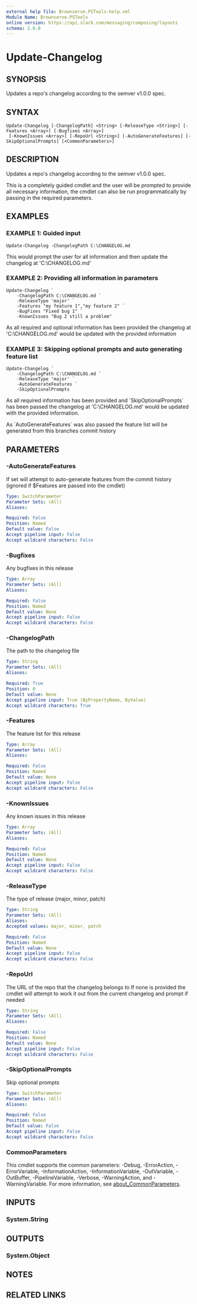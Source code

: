 ```yaml
---
external help file: Brownserve.PSTools-help.xml
Module Name: Brownserve.PSTools
online version: https://api.slack.com/messaging/composing/layouts
schema: 2.0.0
---
```


# Update-Changelog

## SYNOPSIS
Updates a repo's changelog according to the semver v1.0.0 spec.

## SYNTAX

```
Update-Changelog [-ChangelogPath] <String> [-ReleaseType <String>] [-Features <Array>] [-Bugfixes <Array>]
 [-KnownIssues <Array>] [-RepoUrl <String>] [-AutoGenerateFeatures] [-SkipOptionalPrompts] [<CommonParameters>]
```

## DESCRIPTION
Updates a repo's changelog according to the semver v1.0.0 spec.

This is a completely guided cmdlet and the user will be prompted to provide all necessary information, the cmdlet can also be run programmatically by passing in the required parameters.

## EXAMPLES

### EXAMPLE 1: Guided input
```
Update-Changelog -ChangelogPath C:\CHANGELOG.md
```

This would prompt the user for all information and then update the changelog at 'C:\CHANGELOG.md'

### EXAMPLE 2: Providing all information in parameters
```
Update-Changelog `
    -ChangelogPath C:\CHANGELOG.md `
    -ReleaseType 'major' `
    -Features "my feature 1","my feature 2" `
    -BugFixes "Fixed bug 1" `
    -KnownIssues "Bug 2 still a problem"
```

As all required and optional information has been provided the changelog at 'C:\CHANGELOG.md' would be updated with the provided information

### EXAMPLE 3: Skipping optional prompts and auto generating feature list
```
Update-Changelog `
    -ChangelogPath C:\CHANGELOG.md `
    -ReleaseType 'major' `
    -AutoGenerateFeatures `
    -SkipOptionalPrompts
```

As all required information has been provided and \`SkipOptionalPrompts\` has been passed the changelog at 'C:\CHANGELOG.md' would be updated with the provided information.

As \`AutoGenerateFeatures\` was also passed the feature list will be generated from this branches commit history

## PARAMETERS

### -AutoGenerateFeatures
If set will attempt to auto-generate features from the commit history (ignored if $Features are passed into the cmdlet)

```yaml
Type: SwitchParameter
Parameter Sets: (All)
Aliases:

Required: False
Position: Named
Default value: False
Accept pipeline input: False
Accept wildcard characters: False
```

### -Bugfixes
Any bugfixes in this release

```yaml
Type: Array
Parameter Sets: (All)
Aliases:

Required: False
Position: Named
Default value: None
Accept pipeline input: False
Accept wildcard characters: False
```

### -ChangelogPath
The path to the changelog file

```yaml
Type: String
Parameter Sets: (All)
Aliases:

Required: True
Position: 0
Default value: None
Accept pipeline input: True (ByPropertyName, ByValue)
Accept wildcard characters: True
```

### -Features
The feature list for this release

```yaml
Type: Array
Parameter Sets: (All)
Aliases:

Required: False
Position: Named
Default value: None
Accept pipeline input: False
Accept wildcard characters: False
```

### -KnownIssues
Any known issues in this release

```yaml
Type: Array
Parameter Sets: (All)
Aliases:

Required: False
Position: Named
Default value: None
Accept pipeline input: False
Accept wildcard characters: False
```

### -ReleaseType
The type of release (major, minor, patch)

```yaml
Type: String
Parameter Sets: (All)
Aliases:
Accepted values: major, minor, patch

Required: False
Position: Named
Default value: None
Accept pipeline input: False
Accept wildcard characters: False
```

### -RepoUrl
The URL of the repo that the changelog belongs to If none is provided the cmdlet will attempt to work it out from the current changelog and prompt if needed

```yaml
Type: String
Parameter Sets: (All)
Aliases:

Required: False
Position: Named
Default value: None
Accept pipeline input: False
Accept wildcard characters: False
```

### -SkipOptionalPrompts
Skip optional prompts

```yaml
Type: SwitchParameter
Parameter Sets: (All)
Aliases:

Required: False
Position: Named
Default value: False
Accept pipeline input: False
Accept wildcard characters: False
```

### CommonParameters
This cmdlet supports the common parameters: -Debug, -ErrorAction, -ErrorVariable, -InformationAction, -InformationVariable, -OutVariable, -OutBuffer, -PipelineVariable, -Verbose, -WarningAction, and -WarningVariable. For more information, see [about_CommonParameters](http://go.microsoft.com/fwlink/?LinkID=113216).

## INPUTS

### System.String
## OUTPUTS

### System.Object
## NOTES

## RELATED LINKS
